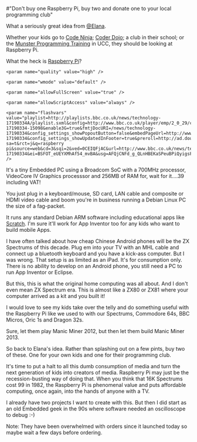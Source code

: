 #"Don't buy one Raspberry Pi, buy two and donate one to your local programming club"

What a seriously great idea from <a href="https://twitter.com/#!/elana/statuses/174828991495143425">@Elana</a>.

Whether your kids go to <a href="http://codeninja.ie/">Code Ninja</a>; <a href="http://coderdojo.com/">Coder Dojo</a>; a club in their school; or the <a href="http://multimedia.ucc.ie/Public/training/">Munster Programming Training</a> in UCC, they should be looking at Raspberry Pi.

What the heck is <a href="http://www.raspberrypi.org/">Raspberry Pi</a>?

<object width="512" height="400" type="application/x-shockwave-flash" data="http://www.bbc.co.uk/emp/external/player.swf" >
 
	<param name="quality" value="high" />
 
	<param name="wmode" value="default" />
 
	<param name="allowFullScreen" value="true" />
 
	<param name="allowScriptAccess" value="always" />
 
	<param name="flashvars" value="playlist=http://playlists.bbc.co.uk/news/technology-17190334A/playlist.sxml&config=http://www.bbc.co.uk/player/emp/2_0_29/config/default.xml&holdingImage=http://news.bbcimg.co.uk/media/images/58759000/jpg/_58759696_pi2.jpg&config_settings_autoPlay=true&domId=emp-17190334-15098&enable3G=true&fmtjDocURI=/news/technology-17190334&config_settings_showPopoutButton=false&embedPageUrl=http://www.bbc.co.uk/news/technology-17190334&config_settings_showUpdatedInFooter=true&preroll=http://ad.doubleclick.net/pfadx/bbccom.live.site.news/news_technology_content;slot=preroll;sz=512x288;sectn=news;ctype=content;news=technology;referrer=nonbbc;domain=www.bbc.co.uk;referrer_domain=www.google.ie;rsi=J08781_10057;rsi=J08781_10269;rsi=J08781_10126;rsi=J08781_10152;rsi=J08781_10189;rsi=J08781_10259;rsi=J08781_10335;rsi=J08781_10396;rsi=J08781_10397;rsi=J08781_10496;headline=raspberrypicomputerinaction;asset_type=media_asset;story_id=17190334;keyword=;tile=1&config_plugin_fmtjLiveStats_pageType=eav1&uxHighlightColour=0xff0000&companion2Type=adi&companions=slot:companion|size:300x60|type:adi|domId:bbccom_companion_17190334;slot:mpu|size:300x250|type:adi|domId:bbccom_mpu;&config_plugin_fmtjLiveStats_edition=International&companion1Id=bbccom_companion_17190334&companion2Id=bbccom_mpu&companion1Size=300x60&embedReferer=http://www.google.ie/url?sa=t&rct=j&q=raspberry pi&source=web&cd=3&sqi=2&ved=0CEIQFjAC&url=http://www.bbc.co.uk/news/technology-17190334&ei=BSFOT_eUEYXMhAf54_mvBA&usg=AFQjCNFd_g_QLnHBEKaSPeuBPiQyigsFPA&cad=rja&companion2Size=300x250&config_settings_showShareButton=true&companion1Type=adi&config_plugin_fmtjLiveStats_pageType=eav6&config_settings_autoPlay=false&config_settings_showFooter=true&config_settings_showPopoutButton=false&config_settings_showPopoutCta=false&config_settings_addReferrerToPlaylistRequest=true" />
 
</object>

It's a tiny Embedded PC using a Broadcom SoC with a 700MHz processor, VideoCore IV Graphics processsor and 256MB of RAM for, wait for it....39 including VAT!

You just plug in a keyboard/mouse, SD card, LAN cable and composite or HDMI video cable and boom you're in business running a Debian Linux PC the size of a fag-packet.

It runs any standard Debian ARM software including educational apps like <a href="http://scratch.mit.edu/">Scratch</a>. I'm sure it'll work for App Inventor too for any kids who want to build mobile Apps.

I have often talked about how cheap Chinese Android phones will be the ZX Spectrums of this decade. Plug em into your TV with an MHL cable and connect up a bluetooth keyboard and you have a kick-ass computer. But I was wrong. That setup is as limited as an iPad. It's for consumption only. There is no ability to develop on an Android phone, you still need a PC to run App Inventor or Eclipse.

But this, this is what the original home computing was all about. And I don't even mean ZX Spectrum era. This is almost like a ZX80 or ZX81 where your computer arrived as a kit and you built it!

I would love to see my kids take over the telly and do something useful with the Raspberry Pi like we used to with our Spectrums, Commodore 64s, BBC Micros, Oric 1s and Dragon 32s.

Sure, let them play Manic Miner 2012, but then let them build Manic Miner 2013.

So back to Elana's idea. Rather than splashing out on a few pints, buy two of these. One for your own kids and one for their programming club.

It's time to put a halt to all this dumb consumption of media and turn the next generation of kids into creators of media. Raspberry Pi may just be the recession-busting way of doing that. When you think that 16K Spectrums cost 99 in 1982, the Raspberry Pi is phenomenal value and puts affordable computing, once again, into the hands of anyone with a TV.

I already have two projects I want to create with this. But then I did start as an old Embedded geek in the 90s where software needed an oscilloscope to debug :-)

Note: They have been overwhelmed with orders since it launched today so maybe wait a few days before ordering.